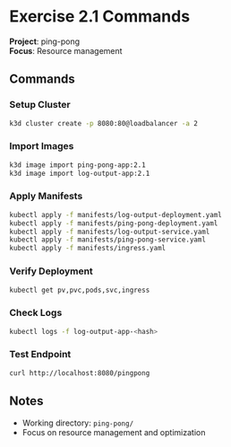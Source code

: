 # Exercise 2.1 Commands

**Project**: ping-pong  
**Focus**: Resource management

## Commands

### Setup Cluster
```bash
k3d cluster create -p 8080:80@loadbalancer -a 2
```

### Import Images
```bash
k3d image import ping-pong-app:2.1
k3d image import log-output-app:2.1
```

### Apply Manifests
```bash
kubectl apply -f manifests/log-output-deployment.yaml
kubectl apply -f manifests/ping-pong-deployment.yaml
kubectl apply -f manifests/log-output-service.yaml
kubectl apply -f manifests/ping-pong-service.yaml
kubectl apply -f manifests/ingress.yaml
```

### Verify Deployment
```bash
kubectl get pv,pvc,pods,svc,ingress
```

### Check Logs
```bash
kubectl logs -f log-output-app-<hash>
```

### Test Endpoint
```bash
curl http://localhost:8080/pingpong
```

## Notes
- Working directory: `ping-pong/`
- Focus on resource management and optimization
